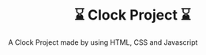 <h1 align="center"> ⌛ Clock Project ⌛ </h1>

A Clock Project made by using HTML, CSS and Javascript 
